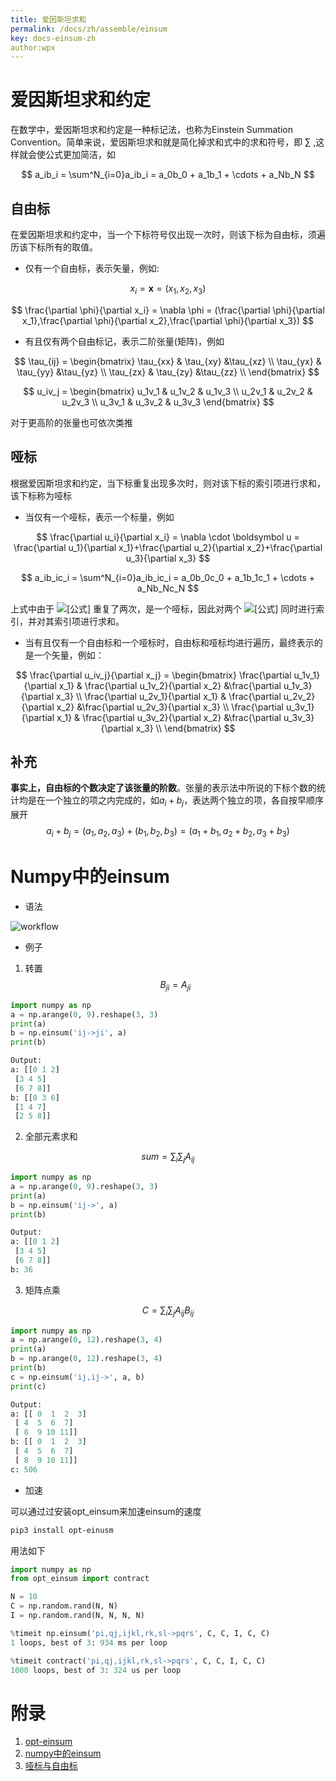 ```yaml
---
title: 爱因斯坦求和
permalink: /docs/zh/assemble/einsum
key: docs-einsum-zh
author:wpx
---
```


# 爱因斯坦求和约定

在数学中，爱因斯坦求和约定是一种标记法，也称为Einstein Summation Convention。简单来说，爱因斯坦求和就是简化掉求和式中的求和符号，即 $\sum$  ,这样就会使公式更加简洁，如

$$
a_ib_i = \sum^N_{i=0}a_ib_i = a_0b_0 + a_1b_1 + \cdots + a_Nb_N
$$

## 自由标

在爱因斯坦求和约定中，当一个下标符号仅出现一次时，则该下标为自由标，须遍历该下标所有的取值。

- 仅有一个自由标，表示矢量，例如:

$$
x_i = \boldsymbol x =(x_1,x_2,x_3)
$$

$$
\frac{\partial \phi}{\partial x_i} = \nabla \phi = (\frac{\partial \phi}{\partial x_1},\frac{\partial \phi}{\partial x_2},\frac{\partial \phi}{\partial x_3})
$$

- 有且仅有两个自由标记，表示二阶张量(矩阵)，例如

$$
\tau_{ij} = 
\begin{bmatrix}
\tau_{xx} & \tau_{xy}  &\tau_{xz} \\
\tau_{yx} & \tau_{yy}  &\tau_{yz} \\
\tau_{zx} & \tau_{zy}  &\tau_{zz} \\
\end{bmatrix}
$$

$$
u_iv_j = 
\begin{bmatrix}
u_1v_1 & u_1v_2 & u_1v_3 \\
u_2v_1 & u_2v_2 & u_2v_3 \\
u_3v_1 & u_3v_2 & u_3v_3 
\end{bmatrix}
$$

对于更高阶的张量也可依次类推

## 哑标

根据爱因斯坦求和约定，当下标重复出现多次时，则对该下标的索引项进行求和，该下标称为哑标

- 当仅有一个哑标，表示一个标量，例如

$$
\frac{\partial u_i}{\partial x_i} = \nabla \cdot \boldsymbol u =  \frac{\partial u_1}{\partial x_1}+\frac{\partial u_2}{\partial x_2}+\frac{\partial u_3}{\partial x_3}
$$

$$
a_ib_ic_i = \sum^N_{i=0}a_ib_ic_i = a_0b_0c_0 + a_1b_1c_1 + \cdots + a_Nb_Nc_N
$$



上式中由于 ![[公式]](https://www.zhihu.com/equation?tex=i+) 重复了两次，是一个哑标，因此对两个 ![[公式]](https://www.zhihu.com/equation?tex=i) 同时进行索引，并对其索引项进行求和。

- 当有且仅有一个自由标和一个哑标时，自由标和哑标均进行遍历，最终表示的是一个矢量，例如：

$$
\frac{\partial u_iv_j}{\partial x_j} = 
\begin{bmatrix}
\frac{\partial u_1v_1}{\partial x_1}  & \frac{\partial u_1v_2}{\partial x_2}  &\frac{\partial u_1v_3}{\partial x_3} \\ 
\frac{\partial u_2v_1}{\partial x_1}  & \frac{\partial u_2v_2}{\partial x_2}  &\frac{\partial u_2v_3}{\partial x_3} \\ 
\frac{\partial u_3v_1}{\partial x_1}  & \frac{\partial u_3v_2}{\partial x_2}  &\frac{\partial u_3v_3}{\partial x_3} \\ 
\end{bmatrix}
$$

## 补充 

**事实上，自由标的个数决定了该张量的阶数**。张量的表示法中所说的下标个数的统计均是在一个独立的项之内完成的，如$a_i+b_j$，表达两个独立的项，各自按早顺序展开
$$
a_i + b_j = (a_1,a_2,a_3)+(b_1,b_2,b_3) = (a_1+b_1,a_2+b_2,a_3+b_3)
$$

# Numpy中的einsum

- 语法

<img src="./figures/einsum.png" alt="workflow" style="zoom:100%;" />

- 例子

1. 转置
$$
 B_{ji} = A_{ji}
$$

```python
import numpy as np
a = np.arange(0, 9).reshape(3, 3)
print(a)
b = np.einsum('ij->ji', a)
print(b)

Output:
a: [[0 1 2]
 [3 4 5]
 [6 7 8]]
b: [[0 3 6]
 [1 4 7]
 [2 5 8]]
```

2. 全部元素求和

$$
sum = \sum_i \sum_j A_{ij}
$$

```python
import numpy as np
a = np.arange(0, 9).reshape(3, 3)
print(a)
b = np.einsum('ij->', a)
print(b)

Output:
a: [[0 1 2]
 [3 4 5]
 [6 7 8]]
b: 36
```

3. 矩阵点乘

$$
C = \sum_i\sum_j A_{ij}B_{ij}
$$

```python
import numpy as np
a = np.arange(0, 12).reshape(3, 4)
print(a)
b = np.arange(0, 12).reshape(3, 4)
print(b)
c = np.einsum('ij,ij->', a, b)
print(c)

Output:
a: [[ 0  1  2  3]
 [ 4  5  6  7]
 [ 8  9 10 11]]
b: [[ 0  1  2  3]
 [ 4  5  6  7]
 [ 8  9 10 11]]
c: 506
```

- 加速

可以通过过安装opt_einsum来加速einsum的速度

```bash
pip3 install opt-einusm
```

用法如下

```python
import numpy as np
from opt_einsum import contract

N = 10
C = np.random.rand(N, N)
I = np.random.rand(N, N, N, N)

%timeit np.einsum('pi,qj,ijkl,rk,sl->pqrs', C, C, I, C, C)
1 loops, best of 3: 934 ms per loop

%timeit contract('pi,qj,ijkl,rk,sl->pqrs', C, C, I, C, C)
1000 loops, best of 3: 324 us per loop
```



# 附录

1. [opt-einsum](https://pypi.org/project/opt-einsum/)
1. [numpy中的einsum](https://zhuanlan.zhihu.com/p/74462893)
1. [哑标与自由标](https://zhuanlan.zhihu.com/p/136836158)
